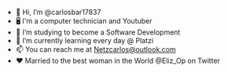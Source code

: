 - 👋 Hi, I’m @carlosbar17837
- 🖥️ I'm a computer technician and Youtuber
- 👀 I’m studying to become a Software Development
- 🌱 I’m currently learning every day @ Platzi
- 📫 You can reach me at Netzcarlos@outlook.com 
- ❤️ Married to the best woman in the World @Eliz_Op on Twitter 

<!---
carlosbar17837/carlosbar17837 is a ✨ special ✨ repository because its `README.md` (this file) appears on your GitHub profile.
You can click the Preview link to take a look at your changes.
--->
